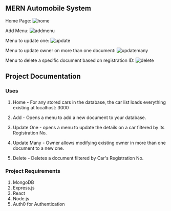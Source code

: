 ## MERN Automobile System
Home Page:
![home](image.png)

Add Menu:
![addmenu]()

Menu to update one:
![update]()

Menu to update owner on more than one document:
![updatemany]()

Menu to delete a specific document based on registration ID:
![delete]()

## Project Documentation
### Uses

1. Home - For any stored cars in the database, the car list loads everything existing at localhost: 3000

2. Add - Opens a menu to add a new document to your database.

3. Update One - opens a menu to update the details on a car filtered by its Registration No.

4. Update Many - Owner allows modifying existing owner in more than one document to a new one.

5. Delete - Deletes a document filtered by Car's Registration No.

### Project Requirements

1. MongoDB
2. Express.js
3. React
4. Node.js
5. Auth0 for Authentication